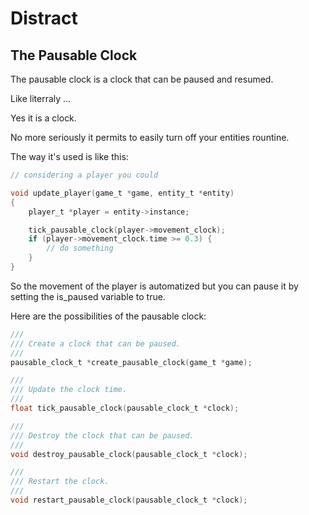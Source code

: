 # Distract

## The Pausable Clock

The pausable clock is a clock that can be paused and resumed.

Like literraly ...

Yes it is a clock.

No more seriously it permits to easily turn off your entities rountine.

The way it's used is like this:

```c
// considering a player you could

void update_player(game_t *game, entity_t *entity)
{
	player_t *player = entity->instance;

    tick_pausable_clock(player->movement_clock);
    if (player->movement_clock.time >= 0.3) {
        // do something
    }
}
```
So the movement of the player is automatized but you can pause it by setting the is_paused variable to true.

Here are the possibilities of the pausable clock:
```c
///
/// Create a clock that can be paused.
///
pausable_clock_t *create_pausable_clock(game_t *game);

///
/// Update the clock time.
///
float tick_pausable_clock(pausable_clock_t *clock);

///
/// Destroy the clock that can be paused.
///
void destroy_pausable_clock(pausable_clock_t *clock);

///
/// Restart the clock.
///
void restart_pausable_clock(pausable_clock_t *clock);
```